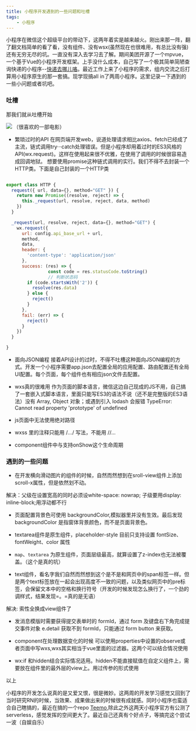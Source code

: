 ```yaml
---
title: 小程序开发遇到的一些问题和吐槽
tags: 
	- 小程序
---
```


小程序在微信这个超级平台的带动下，这两年着实是越来越火。刚出来那一阵，翻了翻文档简单的看了看，没有组件、没有wsx(虽然现在也很难用，有总比没有强)还有无穷无尽的坑。一直没有深入去学习去了解。期间美团开源了一个mpvue，一个基于Vue的小程序开发框架。上手没什么成本，自己写了一个极其简单简陋查询快递的小程序--[快递去哪儿咯](https://github.com/laclys/your-express-mpvue)。最近工作上来了小程序的需求，组内交流之后打算用小程序原生的那一套搞。现学现搞all in了两周小程序。这里记录一下遇到的一些小问题或者坑吧。

### 吐槽
那我们就从吐槽开始

![](/assets/blogImg/20180819-01.jpg)
（很喜欢的一部电影）
<!-- more -->
- 繁琐过时的API
在网页端开发web，说道处理请求相比axios、fetch已经成了主流，链式调用try···catch处理错误。但是小程序却用着过时的ES3风格的API(wx.request)。这样在使用起来很不优雅，在使用了调用的时候很容易造成回调地狱。
想要使用promise这种链式调用的实行。我们不得不去封装一个HTTP类。下面是自己封装的一个HTTP类
```javascript

export class HTTP {
  request({ url, data={}, method="GET" }) {
    return new Promise((resolve, reject) => {
      this._request(url, resolve, reject, data, method)
    })
  }

  _request(url, resolve, reject, data={}, method="GET") {
    wx.request({
      url: config.api_base_url + url,
      method,
      data,
      header: {
        'content-type': 'application/json'
      },
      success: (res) => {
				const code = res.statusCode.toString()
				// 判断状态码
        if (code.startsWith('2')) {
          resolve(res.data)
        } else {
          reject()
        }
      },
      fail: (err) => {
        reject()
      }
    })
  }

}

```

- 面向JSON编程
接着API设计的过时，不得不吐槽这种面向JSON编程的方式。开发一个小程序需要app.json去配置全局的应用配置、路由配置还有全局UI配置。每个页面，每个组件也有相应json文件去配置。

- wxs真的很难用
作为页面的脚本语言，微信这边自己现成的JS不用，自己搞了一套嵌入式脚本语言，里面只能写ES3的语法不说（还不是完整版的ES3语法）没有 Array, Object 对象；或遇到引入 lodash 会报错 TypeError: Cannot read property 'prototype' of undefined

- js页面中无法使用绝对路径

- wxss 里的注释只能用 /*...*/  写法，不能用 //...

- component组件中与支持onShow这个生命周期


### 遇到的一些问题

- 在开发横向滑动图片的组件的时候，自然而然想到在sroll-view组件上添加scroll-x属性，但是依然划不动。

解决：父级在设置宽高的同时必须设white-space: nowrap; 子级要用display: inline-block;用浮动都不行

- 页面配置背景色可使用 backgroundColor,模拟器里并没有生效。最后发现backgroundColor 是指窗体背景颜色，而不是页面背景色。

- textarea组件是原生组件，placeholder-style 目前只支持设置 fontSize、fontWeight、color 属性

- `map`、`textarea` 为原生组件，页面层级最高，就算设置了z-index也无法被覆盖。（这个是真的坑）

- text组件，看名字我们自然而然想到这个是不是和网页中的span标签一样。但是两个text标签放在一起会出现高度不一致的问题，以及类似网页中的pre标签，会保留文本中的空格和换行符号（开发的时候发现怎么换行了，一个劲的调样式，结果发现=。=真的是无语）

解决: 索性全换成view组件了

- 发消息模版时需要获得提交表单时的 formId，通过 form 及键盘右下角完成提交事件对象 e.detail 获取不到 formId，只能通过 form button 来获取。

- component在处理数据变化的时候 可以使用properties中设置的observe或者页面中写wxs,wxs其实相当于vue里面的过滤器。这两个可以结合情况使用

- wx:if 和hidden结合实际情况适用。hidden不能直接赋值在自定义组件上，需要放在组件里的最外层的view上。用过传参的形式使用


以上

小程序的开发怎么说真的是又爱又恨，很是微妙。这两周的开发学习感觉又回到了当时研究RN的时候，当效果、成果做出来的时候很有成就感。同时小程序也蛮适合自己瞎搞的，最近在搞的一个repo
[Teemo](https://github.com/laclys/teemo),除此之外这两天小程序官方有公测了serverless，感觉发挥的空间更大了。最近自己还真有个好点子，等搞完这个尝试一波（自娱自乐）
